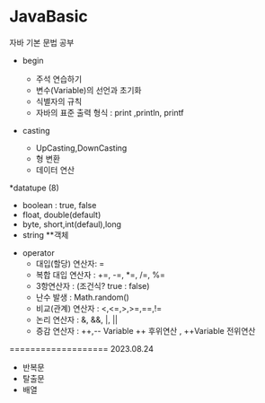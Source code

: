 # JavaBasic
자바 기본 문법 공부
* begin
  - 주석 연습하기
  - 변수(Variable)의 선언과 초기화
  - 식별자의 규칙
  - 자바의 표준 출력 형식 : print ,println, printf
  
* casting
  - UpCasting,DownCasting
  - 형 변환
  - 데이터 연산
    
*datatupe (8)
  - boolean : true, false
  - float, double(default)
  - byte, short,int(defaul),long
  - string **객체 
    
* operator
  - 대입(할당) 연산자: =
  - 복합 대입 연산자 : +=, -=, *=, /=, %=
  - 3항연산자 : (조건식? true : false)
  - 난수 발생 : Math.random()
  - 비교(관계) 연산자 : <,<=,>,>=,==,!=
  - 논리 연산자 : &, &&, |, ||
  - 증감 연산자 : ++,--
      Variable ++ 후위연산 , ++Variable 전위연산

===================
  2023.08.24
  * 반복문 
  * 탈출문
  * 배열
